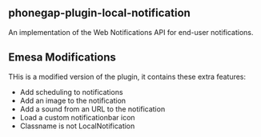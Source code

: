 
phonegap-plugin-local-notification
------------------------

An implementation of the Web Notifications API for end-user notifications.

Emesa Modifications
------------------------
THis is a modified version of the plugin, it contains these extra features:

- Add scheduling to notifications
- Add an image to the notification
- Add a sound from an URL to the notification
- Load a custom notificationbar icon
- Classname is not LocalNotification
